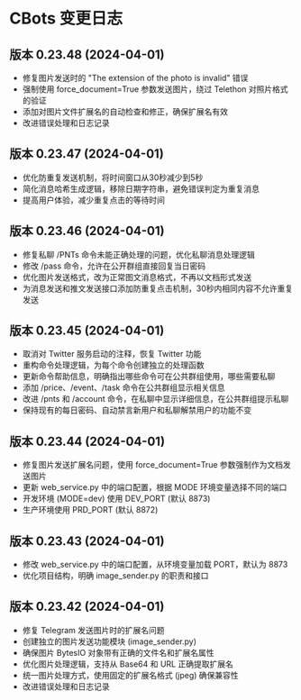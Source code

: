 # CBots 变更日志

## 版本 0.23.48 (2024-04-01)
- 修复图片发送时的 "The extension of the photo is invalid" 错误
- 强制使用 force_document=True 参数发送图片，绕过 Telethon 对照片格式的验证
- 添加对图片文件扩展名的自动检查和修正，确保扩展名有效
- 改进错误处理和日志记录

## 版本 0.23.47 (2024-04-01)
- 优化防重复发送机制，将时间窗口从30秒减少到5秒
- 简化消息哈希生成逻辑，移除日期字符串，避免错误判定为重复消息
- 提高用户体验，减少重复点击的等待时间

## 版本 0.23.46 (2024-04-01)
- 修复私聊 /PNTs 命令未能正确处理的问题，优化私聊消息处理逻辑
- 修改 /pass 命令，允许在公开群组直接回复当日密码
- 优化图片发送格式，改为正常图文消息格式，不再以文档形式发送
- 为消息发送和推文发送接口添加防重复点击机制，30秒内相同内容不允许重复发送

## 版本 0.23.45 (2024-04-01)
- 取消对 Twitter 服务启动的注释，恢复 Twitter 功能
- 重构命令处理逻辑，为每个命令创建独立的处理函数
- 更新命令帮助信息，明确指出哪些命令可在公共群组使用，哪些需要私聊
- 添加 /price、/event、/task 命令在公共群组显示相关信息
- 改进 /pnts 和 /account 命令，在私聊中显示详细信息，在公共群组提示私聊
- 保持现有的每日密码、自动禁言新用户和私聊解禁用户的功能不变

## 版本 0.23.44 (2024-04-01)
- 修复图片发送扩展名问题，使用 force_document=True 参数强制作为文档发送图片
- 更新 web_service.py 中的端口配置，根据 MODE 环境变量选择不同的端口
- 开发环境 (MODE=dev) 使用 DEV_PORT (默认 8873)
- 生产环境使用 PRD_PORT (默认 8872)

## 版本 0.23.43 (2024-04-01)
- 修改 web_service.py 中的端口配置，从环境变量加载 PORT，默认为 8873
- 优化项目结构，明确 image_sender.py 的职责和接口

## 版本 0.23.42 (2024-04-01)
- 修复 Telegram 发送图片时的扩展名问题
- 创建独立的图片发送功能模块 (image_sender.py)
- 确保图片 BytesIO 对象带有正确的文件名和扩展名属性
- 优化图片处理逻辑，支持从 Base64 和 URL 正确提取扩展名
- 统一图片处理方式，使用固定的扩展名格式 (jpeg) 确保兼容性
- 改进错误处理和日志记录 